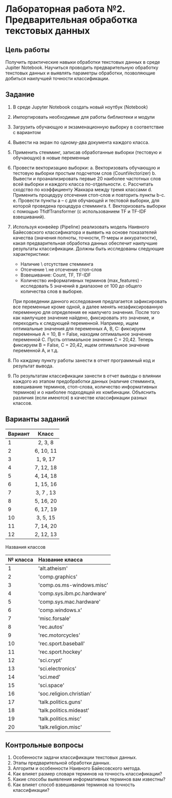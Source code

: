 # Лабораторная работа №2. Предварительная обработка текстовых данных

## Цель работы

Получить практические навыки обработки текстовых данных в среде Jupiter Notebook. 
Научиться проводить предварительную обработку текстовых данных и выявлять параметры обработки, позволяющие добиться наилучшей точности классификации.

## Задание

1.  В среде Jupyter Notebook создать новый ноутбук (Notebook) 
2.	Импортировать необходимые для работы библиотеки и модули
3.	Загрузить обучающую и экзаменационную выборку в соответствие с вариантом
4.	Вывести на экран по одному-два документа каждого класса.
5.	Применить стемминг, записав обработанные выборки (тестовую и обучающую) в новые переменные
6.	Провести векторизацию выборки:
    a.	Векторизовать обучающую и тестовую выборки простым подсчетом слов (CountVectorizer)
    b.	Вывести и проанализировать первые 20 наиболее частотных слов всей выборки и каждого класса по-отдельности.
	c.  Рассчитать сходство по коэффициенту Жаккара между тремя классами
    d.	Применить процедуру отсечения стоп-слов и повторить пункты b-c.
    e.	Провести пункты a – c для обучающей и тестовой выборки, для которой проведена процедура стемминга.
    f.	Векторизовать выборки с помощью TfidfTransformer (с использованием TF и TF-IDF взвешиваний).
	
7. Используя конвейер (Pipeline) реализовать модель Наивного Байесовского классификатора и выявить на основе показателей качества 
(значения полноты, точности, f1-меры и аккуратности), какая предварительная обработка данных обеспечит наилучшие результаты классификации. 
Должны быть исследованы следующие характеристики:
	* Наличие \ отсутствие стемминга
	* Отсечение \ не отсечение стоп-слов
	* Взвешивание: Count, TF, TF-IDF
	* Количество информативных терминов (max_features) - исследовать 5 значений в диапазоне от 100 до общего количества слов в выборке. 

	При проведении данного исследования предлагается зафиксировать все переменные кроме одной, а далее менять незафиксированную переменную для определения ее наилучего значения.
	После того как наилучшее значение найдено, фиксировать это значение, и переходить к следующей переменной.
	Например, ищем оптимальные значения для переменных A, B, C: фиксируем переменные А = 10, B = False, находим оптимальное значение переменной С. Пусть оптимальное значение С = 20,42.
	Теперь фиксируем B = False, C = 20,42, ищем оптимальное значение переменной A, и т.д.

8. По каждому пункту работы занести в отчет программный код и результат вывода.
9. По результатам классификации занести в отчет выводы о влиянии каждого из этапом предобработки данных (наличие стемминга, взвешивание терминов, стоп-слова, количество информативных терминов)
и о наиболее подходящей их комбинации. Объяснить различия (если имеются) в качестве классификации разных классов. 



## Варианты заданий

| Вариант | Класс     |
| :---    | :---:     |
| 1       | 2, 3, 8   | 
| 2       | 6, 10, 11 |
| 3       | 1, 9, 17  |
| 4       | 7, 12, 18 |
| 5       | 4, 14, 18 | 
| 6       | 1, 15, 16 |
| 7       | 3, 7 , 13 |
| 8       | 5, 16, 20 |
| 9       | 6, 17, 19 |
| 10      | 3, 5, 15  |
| 11      | 7, 14, 20 |
| 12      | 2, 12, 13 |

Названия классов

| № класса	| Название класса |
| :---      | :---            |
|1	| 'alt.atheism'|
|2	| 'comp.graphics'|
|3	| 'comp.os.ms-windows.misc'|
|4	| 'comp.sys.ibm.pc.hardware'|
|5	| 'comp.sys.mac.hardware'|
|6	| 'comp.windows.x'|
|7	| 'misc.forsale'|
|8	| 'rec.autos'|
|9	| 'rec.motorcycles'|
|10	| 'rec.sport.baseball'|
|11	| 'rec.sport.hockey'|
|12	| 'sci.crypt'|
|13	| 'sci.electronics'|
|14	| 'sci.med'|
|15	| 'sci.space'|
|16	| 'soc.religion.christian' |
|17	| 'talk.politics.guns'|
|18	| 'talk.politics.mideast'|
|19	| 'talk.politics.misc'|
|20	| 'talk.religion.misc'|

## Контрольные вопросы

1.	Особенности задачи классификации текстовых данных.
2.	Этапы предварительной обработки данных.
3.	Алгоритм и особенности Наивного Байесовского метода.
4.	Как влияет размер словаря терминов на точность классификации? 
5.	Какие способы выявления информативных терминов вам известны?
6.	Как влияет способ взвешивания терминов на точность классификации?

